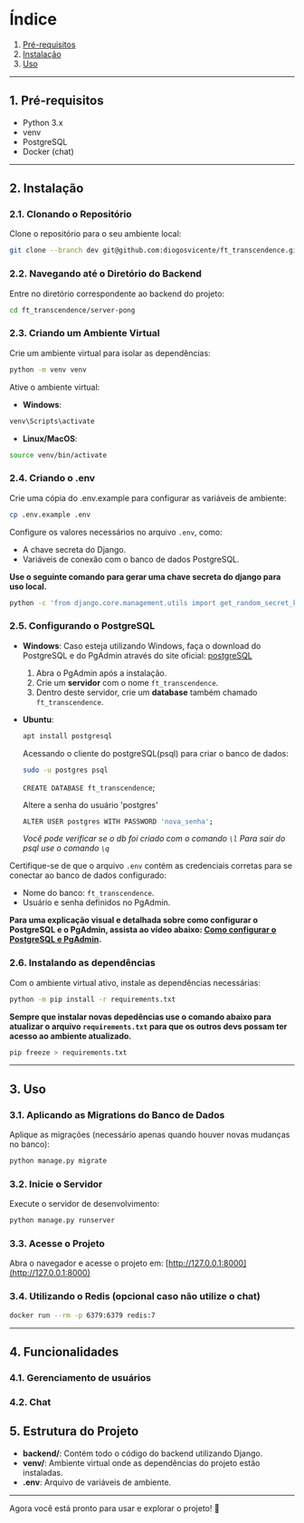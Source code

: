 # Índice

1. [Pré-requisitos](#1-pré-requisitos)
2. [Instalação](#2-instalação)
3. [Uso](#3-uso)
---

## 1. Pré-requisitos

- Python 3.x
- venv
- PostgreSQL
- Docker (chat)
---

## 2. Instalação

### 2.1. Clonando o Repositório

Clone o repositório para o seu ambiente local:
```bash
git clone --branch dev git@github.com:diogosvicente/ft_transcendence.git
```

### 2.2. Navegando até o Diretório do Backend

Entre no diretório correspondente ao backend do projeto:
```bash
cd ft_transcendence/server-pong
```

### 2.3. Criando um Ambiente Virtual

Crie um ambiente virtual para isolar as dependências:
```bash
python -m venv venv
```

Ative o ambiente virtual:
- **Windows**:
```bash
venv\Scripts\activate
```
- **Linux/MacOS**:
```bash
source venv/bin/activate
```

### 2.4. Criando o .env

Crie uma cópia do .env.example para configurar as variáveis de ambiente:
```bash
cp .env.example .env
```

Configure os valores necessários no arquivo `.env`, como:
- A chave secreta do Django.
- Variáveis de conexão com o banco de dados PostgreSQL.

**Use o seguinte comando para gerar uma chave secreta do django para uso local.**
```bash
python -c 'from django.core.management.utils import get_random_secret_key; print(get_random_secret_key())'
```

### 2.5. Configurando o PostgreSQL

- **Windows**:
   Caso esteja utilizando Windows, faça o download do PostgreSQL e do PgAdmin através do site oficial:
   [postgreSQL](https://www.enterprisedb.com/downloads/postgres-postgresql-downloads)
   1. Abra o PgAdmin após a instalação.
   2. Crie um **servidor** com o nome `ft_transcendence`.
   3. Dentro deste servidor, crie um **database** também chamado `ft_transcendence`.

- **Ubuntu**:
   ```bash
   apt install postgresql
   ```
   Acessando o cliente do postgreSQL(psql) para criar o banco de dados:
   ```bash
   sudo -u postgres psql
   ```
   `CREATE DATABASE ft_transcendence`;

   Altere a senha do usuário 'postgres'
  ```bash
  ALTER USER postgres WITH PASSWORD 'nova_senha';
  ```

   *Você pode verificar se o db foi criado com o comando `\l`*
   *Para sair do psql use o comando `\q`*

Certifique-se de que o arquivo `.env` contém as credenciais corretas para se conectar ao banco de dados configurado:
- Nome do banco: `ft_transcendence`.
- Usuário e senha definidos no PgAdmin.

**Para uma explicação visual e detalhada sobre como configurar o PostgreSQL e o PgAdmin, assista ao vídeo abaixo:
[Como configurar o PostgreSQL e PgAdmin](https://www.youtube.com/watch?v=UbX-2Xud1JA&t=128s).**

### 2.6. Instalando as dependências

Com o ambiente virtual ativo, instale as dependências necessárias:
```bash
python -m pip install -r requirements.txt
```

**Sempre que instalar novas depedências use o comando abaixo para atualizar
o arquivo `requirements.txt` para que os outros devs possam ter acesso
ao ambiente atualizado.**

```bash
pip freeze > requirements.txt
```
---

## 3. Uso

### 3.1. Aplicando as Migrations do Banco de Dados

Aplique as migrações (necessário apenas quando houver novas mudanças no banco):
```bash
python manage.py migrate
```

### 3.2. Inicie o Servidor

Execute o servidor de desenvolvimento:
```bash
python manage.py runserver
```

### 3.3. Acesse o Projeto

Abra o navegador e acesse o projeto em:
[http://127.0.0.1:8000](http://127.0.0.1:8000)

### 3.4. Utilizando o Redis (opcional caso não utilize o chat)

```bash
docker run --rm -p 6379:6379 redis:7
```
---

## 4. Funcionalidades

### 4.1. Gerenciamento de usuários

### 4.2. Chat

## 5. Estrutura do Projeto

- **backend/**: Contém todo o código do backend utilizando Django.
- **venv/**: Ambiente virtual onde as dependências do projeto estão instaladas.
- **.env**: Arquivo de variáveis de ambiente.
---

Agora você está pronto para usar e explorar o projeto! 🎉

